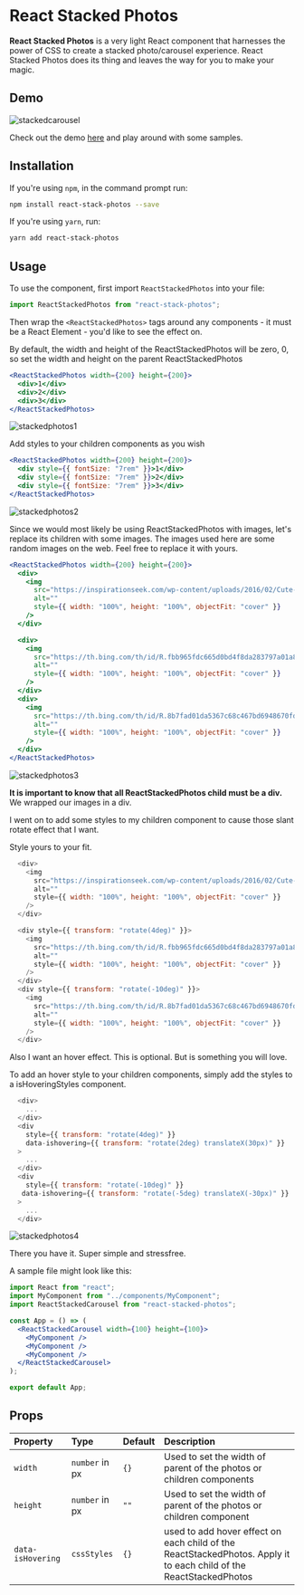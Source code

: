 ﻿# React Stacked Photos

**React Stacked Photos** is a very light React component that harnesses the power of CSS to create a stacked photo/carousel experience. React Stacked Photos does its thing and leaves the way for you to make your magic.

## Demo

![stackedcarousel](https://github.com/Ibadan-Techies/React-Stacked-Carousel/assets/51183064/21ddc271-2bf9-4f10-a021-e655be1d8df5)

Check out the demo [here]() and play around with some samples.

## Installation

If you're using `npm`, in the command prompt run:

```sh
npm install react-stack-photos --save
```

If you're using `yarn`, run:

```sh
yarn add react-stack-photos
```

## Usage

To use the component, first import `ReactStackedPhotos` into your file:

```jsx
import ReactStackedPhotos from "react-stack-photos";
```

Then wrap the `<ReactStackedPhotos>` tags around any components - it must be a React Element - you'd like to see the effect on.

By default, the width and height of the ReactStackedPhotos will be zero, 0, so set the width and height on the parent ReactStackedPhotos

```jsx
<ReactStackedPhotos width={200} height={200}>
  <div>1</div>
  <div>2</div>
  <div>3</div>
</ReactStackedPhotos>
```

![stackedphotos1](https://github.com/Ibadan-Techies/React-Stacked-Carousel/assets/51183064/79187e90-09ef-4765-87dc-1790adeaba09)

Add styles to your children components as you wish

```jsx
<ReactStackedPhotos width={200} height={200}>
  <div style={{ fontSize: "7rem" }}>1</div>
  <div style={{ fontSize: "7rem" }}>2</div>
  <div style={{ fontSize: "7rem" }}>3</div>
</ReactStackedPhotos>
```

![stackedphotos2](https://github.com/Ibadan-Techies/React-Stacked-Carousel/assets/51183064/36770638-7d0c-4f52-be44-0bd223f8dd1b)

Since we would most likely be using ReactStackedPhotos with images, let's replace its children with some images.
The images used here are some random images on the web. Feel free to replace it with yours.

```jsx
<ReactStackedPhotos width={200} height={200}>
  <div>
    <img
      src="https://inspirationseek.com/wp-content/uploads/2016/02/Cute-Dog-Photo.jpg"
      alt=""
      style={{ width: "100%", height: "100%", objectFit: "cover" }}
    />
  </div>

  <div>
    <img
      src="https://th.bing.com/th/id/R.fbb965fdc665d0bd4f8da283797a01a8?rik=lIO7W69%2flMx8MQ&riu=http%3a%2f%2f3.bp.blogspot.com%2f_fU7LdRkUMVM%2fTJTouRK_dTI%2fAAAAAAAAChM%2fO08EDbQJTwA%2fs1600%2fcute-baby-dog.jpeg&ehk=3ComR3Gf7XCD8wEKZXLMBPSkzlgxYZ7790TXto%2bJj3A%3d&risl=&pid=ImgRaw&r=0"
      alt=""
      style={{ width: "100%", height: "100%", objectFit: "cover" }}
    />
  </div>
  <div>
    <img
      src="https://th.bing.com/th/id/R.8b7fad01da5367c68c467bd6948670fd?rik=KFSmp6damF3c3Q&riu=http%3a%2f%2f4.bp.blogspot.com%2f-GOOCS9LbwP8%2fTaz7HOWknfI%2fAAAAAAAAACs%2fV7sR0wpvMKM%2fs1600%2fCute%2bPuppy%2bDog.jpg&ehk=c2CdJK42k3Sc83ZNT7zEIYYZmfyLA15lZDuWBu7FdUM%3d&risl=&pid=ImgRaw&r=0"
      alt=""
      style={{ width: "100%", height: "100%", objectFit: "cover" }}
    />
  </div>
</ReactStackedPhotos>
```

![stackedphotos3](https://github.com/Ibadan-Techies/React-Stacked-Carousel/assets/51183064/293b50b5-6007-4e80-a0f0-4b37495d7fef)

**It is important to know that all ReactStackedPhotos child must be a div.** We wrapped our images in a div.

I went on to add some styles to my children component to cause those slant rotate effect that I want.

Style yours to your fit.

```js
  <div>
    <img
      src="https://inspirationseek.com/wp-content/uploads/2016/02/Cute-Dog-Photo.jpg"
      alt=""
      style={{ width: "100%", height: "100%", objectFit: "cover" }}
    />
  </div>

  <div style={{ transform: "rotate(4deg)" }}>
    <img
      src="https://th.bing.com/th/id/R.fbb965fdc665d0bd4f8da283797a01a8?rik=lIO7W69%2flMx8MQ&riu=http%3a%2f%2f3.bp.blogspot.com%2f_fU7LdRkUMVM%2fTJTouRK_dTI%2fAAAAAAAAChM%2fO08EDbQJTwA%2fs1600%2fcute-baby-dog.jpeg&ehk=3ComR3Gf7XCD8wEKZXLMBPSkzlgxYZ7790TXto%2bJj3A%3d&risl=&pid=ImgRaw&r=0"
      alt=""
      style={{ width: "100%", height: "100%", objectFit: "cover" }}
    />
  </div>
  <div style={{ transform: "rotate(-10deg)" }}>
    <img
      src="https://th.bing.com/th/id/R.8b7fad01da5367c68c467bd6948670fd?rik=KFSmp6damF3c3Q&riu=http%3a%2f%2f4.bp.blogspot.com%2f-GOOCS9LbwP8%2fTaz7HOWknfI%2fAAAAAAAAACs%2fV7sR0wpvMKM%2fs1600%2fCute%2bPuppy%2bDog.jpg&ehk=c2CdJK42k3Sc83ZNT7zEIYYZmfyLA15lZDuWBu7FdUM%3d&risl=&pid=ImgRaw&r=0"
      alt=""
      style={{ width: "100%", height: "100%", objectFit: "cover" }}
    />
  </div>
```

Also I want an hover effect. This is optional. But is something you will love.

To add an hover style to your children components, simply add the styles to a isHoveringStyles component.

```js
  <div>
    ...
  </div>
  <div
    style={{ transform: "rotate(4deg)" }}
    data-ishovering={{ transform: "rotate(2deg) translateX(30px)" }}
  >
    ...
  </div>
  <div
    style={{ transform: "rotate(-10deg)" }}
   data-ishovering={{ transform: "rotate(-5deg) translateX(-30px)" }}
  >
    ...
  </div>
```

![stackedphotos4](https://github.com/Ibadan-Techies/React-Stacked-Carousel/assets/51183064/69432859-0c00-431f-bedf-cacfef4a5ce2)

There you have it. Super simple and stressfree.

A sample file might look like this:

```jsx
import React from "react";
import MyComponent from "../components/MyComponent";
import ReactStackedCarousel from "react-stacked-photos";

const App = () => (
  <ReactStackedCarousel width={100} height={100}>
    <MyComponent />
    <MyComponent />
    <MyComponent />
  </ReactStackedCarousel>
);

export default App;
```

## Props

| Property           | Type           | Default | Description                                                                                                        |
| :----------------- | :------------- | :------ | :----------------------------------------------------------------------------------------------------------------- |
| `width`            | `number` in px | `{}`    | Used to set the width of parent of the photos or children components                                               |
| `height`           | `number` in px | `""`    | Used to set the width of parent of the photos or children component                                                |
| `data-isHovering` | `cssStyles`    | `{}`    | used to add hover effect on each child of the ReactStackedPhotos. Apply it to each child of the ReactStackedPhotos |
